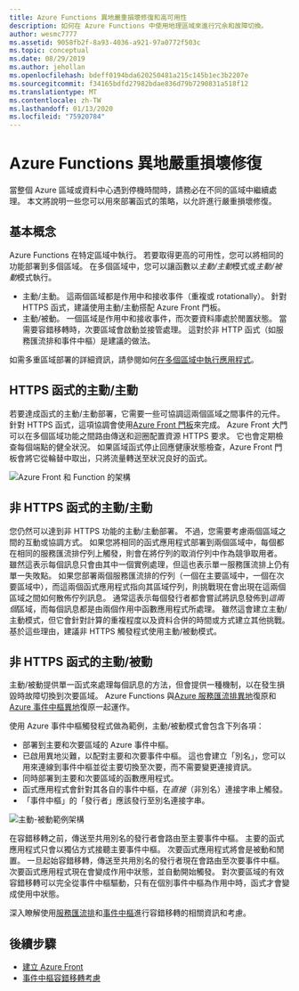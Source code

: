 ```yaml
---
title: Azure Functions 異地嚴重損壞修復和高可用性
description: 如何在 Azure Functions 中使用地理區域來進行冗余和故障切換。
author: wesmc7777
ms.assetid: 9058fb2f-8a93-4036-a921-97a0772f503c
ms.topic: conceptual
ms.date: 08/29/2019
ms.author: jehollan
ms.openlocfilehash: bdeff0194bda620250481a215c145b1ec3b2207e
ms.sourcegitcommit: f34165bdfd27982bdae836d79b7290831a518f12
ms.translationtype: MT
ms.contentlocale: zh-TW
ms.lasthandoff: 01/13/2020
ms.locfileid: "75920784"
---
```

# <a name="azure-functions-geo-disaster-recovery"></a>Azure Functions 異地嚴重損壞修復

當整個 Azure 區域或資料中心遇到停機時間時，請務必在不同的區域中繼續處理。  本文將說明一些您可以用來部署函式的策略，以允許進行嚴重損壞修復。

## <a name="basic-concepts"></a>基本概念

Azure Functions 在特定區域中執行。  若要取得更高的可用性，您可以將相同的功能部署到多個區域。  在多個區域中，您可以讓函數以*主動/主動*模式或*主動/被動*模式執行。  

* 主動/主動。 這兩個區域都是作用中和接收事件（重複或 rotationally）。 針對 HTTPS 函式，建議使用主動/主動搭配 Azure Front 門板。
* 主動/被動。 一個區域是作用中和接收事件，而次要資料庫處於閒置狀態。  當需要容錯移轉時，次要區域會啟動並接管處理。  這對於非 HTTP 函式（如服務匯流排和事件中樞）是建議的做法。

如需多重區域部署的詳細資訊，請參閱如何[在多個區域中執行應用程式](https://docs.microsoft.com/azure/architecture/reference-architectures/app-service-web-app/multi-region)。

## <a name="activeactive-for-https-functions"></a>HTTPS 函式的主動/主動

若要達成函式的主動/主動部署，它需要一些可協調這兩個區域之間事件的元件。  針對 HTTPS 函式，這項協調會使用[Azure Front 門板](../frontdoor/front-door-overview.md)來完成。  Azure Front 大門可以在多個區域功能之間路由傳送和迴圈配置資源 HTTPS 要求。  它也會定期檢查每個端點的健全狀況。  如果區域函式停止回應健康狀態檢查，Azure Front 門板會將它從輪替中取出，只將流量轉送至狀況良好的函式。  

![Azure Front 和 Function 的架構](media/functions-geo-dr/front-door.png)  

## <a name="activeactive-for-non-https-functions"></a>非 HTTPS 函式的主動/主動

您仍然可以達到非 HTTPS 功能的主動/主動部署。  不過，您需要考慮兩個區域之間的互動或協調方式。  如果您將相同的函式應用程式部署到兩個區域中，每個都在相同的服務匯流排佇列上觸發，則會在將佇列的取消佇列中作為競爭取用者。  雖然這表示每個訊息只會由其中一個實例處理，但這也表示單一服務匯流排上仍有單一失敗點。  如果您部署兩個服務匯流排的佇列（一個在主要區域中，一個在次要區域中），而這兩個函式應用程式指向其區域佇列，則挑戰現在會出現在這兩個區域之間如何散佈佇列訊息。  通常這表示每個發行者都會嘗試將訊息發佈到*這兩個*區域，而每個訊息都是由兩個作用中函數應用程式所處理。  雖然這會建立主動/主動模式，但它會針對計算的重複程度以及資料合併的時間或方式建立其他挑戰。  基於這些理由，建議非 HTTPS 觸發程式使用主動/被動模式。

## <a name="activepassive-for-non-https-functions"></a>非 HTTPS 函式的主動/被動

主動/被動提供單一函式來處理每個訊息的方法，但會提供一種機制，以在發生損毀時故障切換到次要區域。  Azure Functions 與[Azure 服務匯流排異地](../service-bus-messaging/service-bus-geo-dr.md)復原和[Azure 事件中樞異地](../event-hubs/event-hubs-geo-dr.md)復原一起運作。

使用 Azure 事件中樞觸發程式做為範例，主動/被動模式會包含下列各項：

* 部署到主要和次要區域的 Azure 事件中樞。
* 已啟用異地災難，以配對主要和次要事件中樞。  這也會建立「別名」，您可以用來連線到事件中樞並從主要切換至次要，而不需要變更連接資訊。
* 同時部署到主要和次要區域的函數應用程式。
* 函式應用程式會針對其各自的事件中樞，在*直接*（非別名）連接字串上觸發。 
* 「事件中樞」的「發行者」應該發行至別名連接字串。 

![主動-被動範例架構](media/functions-geo-dr/active-passive.png)

在容錯移轉之前，傳送至共用別名的發行者會路由至主要事件中樞。  主要的函式應用程式只會以獨佔方式接聽主要事件中樞。  次要函式應用程式將會是被動和閒置。  一旦起始容錯移轉，傳送至共用別名的發行者現在會路由至次要事件中樞。  次要函式應用程式現在會變成作用中狀態，並自動開始觸發。  對次要區域的有效容錯移轉可以完全從事件中樞驅動，只有在個別事件中樞為作用中時，函式才會變成使用中狀態。

深入瞭解使用[服務匯流排](../service-bus-messaging/service-bus-geo-dr.md)和[事件中樞](../event-hubs/event-hubs-geo-dr.md)進行容錯移轉的相關資訊和考慮。

## <a name="next-steps"></a>後續步驟

* [建立 Azure Front](../frontdoor/quickstart-create-front-door.md)
* [事件中樞容錯移轉考慮](../event-hubs/event-hubs-geo-dr.md#considerations)
